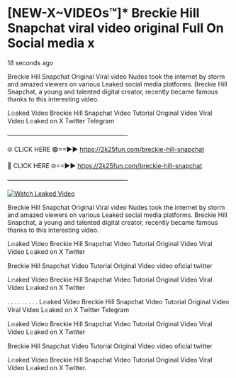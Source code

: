 # [NEW-X~VIDEOs™]* Breckie Hill Snapchat viral video original Full On Social media x

18 seconds ago

Breckie Hill Snapchat Original Viral video Nudes took the internet by storm and amazed viewers on various Leaked social media platforms. Breckie Hill Snapchat, a young and talented digital creator, recently became famous thanks to this interesting video.

L𝚎aked Video Breckie Hill Snapchat Video Tutorial Original Video Viral Video L𝚎aked on X Twitter Telegram

———————————————————-

🌐 CLICK HERE 🟢==►► https://2k25fun.com/breckie-hill-snapchat

🔴 CLICK HERE 🌐==►► https://2k25fun.com/breckie-hill-snapchat

———————————————————-

[![Watch Leaked Video](https://miro.medium.com/v2/resize:fit:828/format:webp/1*cilzJN44JGOrTw9NJCrNHA.gif "Watch Leaked Video")](https://2k25fun.com/breckie-hill-snapchat)

Breckie Hill Snapchat Original Viral video Nudes took the internet by storm and amazed viewers on various Leaked social media platforms. Breckie Hill Snapchat, a young and talented digital creator, recently became famous thanks to this interesting video.

L𝚎aked Video Breckie Hill Snapchat Video Tutorial Original Video Viral Video L𝚎aked on X Twitter

Breckie Hill Snapchat Video Tutorial Original Video video oficial twitter

L𝚎aked Video Breckie Hill Snapchat Video Tutorial Original Video Viral Video L𝚎aked on X Twitter

. . . . . . . . . L𝚎aked Video Breckie Hill Snapchat Video Tutorial Original Video Viral Video L𝚎aked on X Twitter Telegram

L𝚎aked Video Breckie Hill Snapchat Video Tutorial Original Video Viral Video L𝚎aked on X Twitter

Breckie Hill Snapchat Video Tutorial Original Video video oficial twitter

L𝚎aked Video Breckie Hill Snapchat Video Tutorial Original Video Viral Video L𝚎aked on X Twitter.